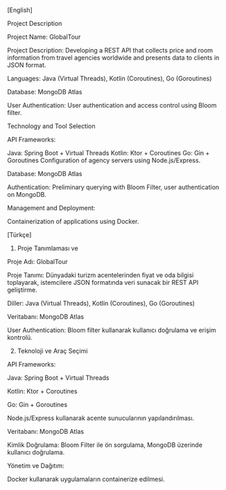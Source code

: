 [English]

Project Description

Project Name: GlobalTour

Project Description: Developing a REST API that collects price and room information from travel agencies worldwide and presents data to clients in JSON format.

Languages: Java (Virtual Threads), Kotlin (Coroutines), Go (Goroutines)

Database: MongoDB Atlas

User Authentication: User authentication and access control using Bloom filter.

Technology and Tool Selection

API Frameworks:

Java: Spring Boot + Virtual Threads
Kotlin: Ktor + Coroutines
Go: Gin + Goroutines
Configuration of agency servers using Node.js/Express.

Database: MongoDB Atlas

Authentication: Preliminary querying with Bloom Filter, user authentication on MongoDB.

Management and Deployment:

Containerization of applications using Docker.

[Türkçe]

1. Proje Tanımlaması ve
   
 Proje Adı: GlobalTour

 Proje Tanımı: Dünyadaki turizm acentelerinden fiyat ve oda bilgisi toplayarak, istemcilere JSON formatında veri sunacak bir REST API geliştirme.
 
 Diller: Java (Virtual Threads), Kotlin (Coroutines), Go (Goroutines)
 
 Veritabanı: MongoDB Atlas
 
 User Authentication: Bloom filter kullanarak kullanıcı doğrulama ve erişim kontrolü.
 
2. Teknoloji ve Araç Seçimi
   
 API Frameworks:
 
 Java: Spring Boot + Virtual Threads
 
 Kotlin: Ktor + Coroutines
 
 Go: Gin + Goroutines
 
 Node.js/Express kullanarak acente sunucularının yapılandırılması.
 
 Veritabanı: MongoDB Atlas
 
 Kimlik Doğrulama: Bloom Filter ile ön sorgulama, MongoDB üzerinde kullanıcı doğrulama.
 
 Yönetim ve Dağıtım:
 
 Docker kullanarak uygulamaların containerize edilmesi.

